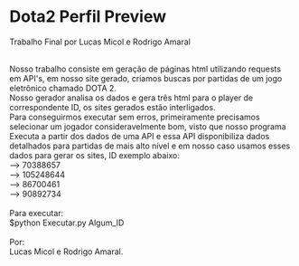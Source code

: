 # Dota2 Perfil Preview
Trabalho Final por Lucas Micol e Rodrigo Amaral<br/><br/>

Nosso trabalho consiste em geração de páginas html utilizando requests em API's, em nosso site gerado, criamos buscas por partidas de um jogo eletrônico chamado DOTA 2.<br/>
Nosso gerador analisa os dados e gera três html para o player de correspondente ID, os sites gerados estão interligados.<br/>
Para conseguirmos executar sem erros, primeiramente precisamos selecionar um jogador consideravelmente bom, visto que nosso programa Executa a partir dos dados de uma API e essa API disponibiliza dados detalhados para partidas de mais alto nível e em nosso caso usamos esses dados para gerar os sites, ID exemplo abaixo:<br/>
--> 70388657<br/>
--> 105248644<br/>
--> 86700461<br/>
--> 90892734<br/>
<br/>
Para executar:<br/>
$python Executar.py Algum_ID<br/>
<br/>
Por:<br/>
Lucas Micol e Rodrigo Amaral.
